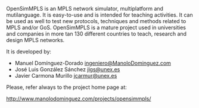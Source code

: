 OpenSimMPLS is an MPLS network simulator, multiplatform and mutilanguage. It is easy-to-use and is intended for teaching activities. It can be used as well to test new protocols, techniques and methods related to MPLS and/or GoS. OpenSimMPLS is a mature project used in universities and companies in more tan 130 different countries to teach, research and design MPLS networks.

It is developed by:

- Manuel Domínguez-Dorado <ingeniero@ManoloDominguez.com>
- José Luis González Sánchez <jlgs@unex.es>
- Javier Carmona Murillo <jcarmur@unex.es>

Please, refer always to the project home page at:

http://www.manolodominguez.com/projects/opensimmpls/
